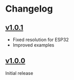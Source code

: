 # Changelog

## [v1.0.1](https://github.com/bjoernboeckle/L293D/tree/v1.0.1)
- Fixed resolution for ESP32
- Improved examples

## [v1.0.0](https://github.com/bjoernboeckle/L293D/tree/v1.0.0)
Initial release